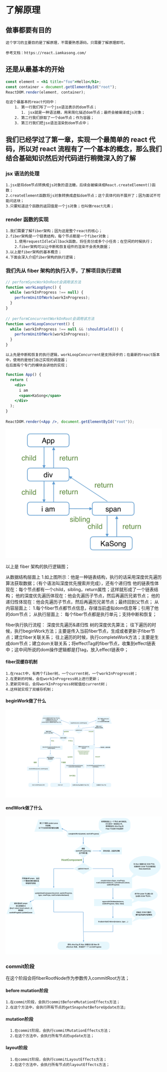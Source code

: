 # 了解原理

## 做事都要有目的

    这个学习的主要目的是了解原理，不需要熟悉源码，只需要了解原理即可。

    参考文档：https://react.iamkasong.com/

## 还是从最基本的开始

```jsx
const element = <h1 title="foo">Hello</h1>;
const container = document.getElementById("root");
ReactDOM.render(element, container);
```

    在这个最基本的react代码中：
        1. 第一行我们写了一个jsx语法表示的dom节点；
           1. jsx就是一种语法糖，用来简化描述dom节点；最终会被编译成js对象；
        2. 第二行我们获取了一个dom节点；作为容器；
        3. 第三行我们把jsx语法渲染到dom节点中；

## 我们已经学过了第一章，实现一个最简单的 react 代码，所以对 react 流程有了一个基本的概念，那么我们结合基础知识然后对代码进行稍微深入的了解

### jsx 语法的处理

    1.jsx是将dom节点转换成js对象的语法糖，后续会被编译成React.createElement()函数；
    2.createElement函数将js对象转换成虚拟dom节点；这个具体代码不展开了；因为面试不可能问这块；
    3.只要知道这个函数的返回值是一个js对象；也叫做react元素；

### render 函数的实现

    1.我们需要了解fiber架构；因为这是整个react的核心；
    2.fiber架构是一个链表结构，每个节点都是一个fiber对象；
        1.使用requestIdleCallback函数，将任务分成多个小任务；在空闲的时候执行；
        2.fiber架构可以让中断和恢复组件的渲染不会丢失数据；
    3.以上是fiber架构的基本概念；
    4.下面会深入介绍fiber架构的执行逻辑；

### 我们先从 fiber 架构的执行入手，了解项目执行逻辑

```jsx
// performSyncWorkOnRoot会调用该方法
function workLoopSync() {
  while (workInProgress !== null) {
    performUnitOfWork(workInProgress);
  }
}

// performConcurrentWorkOnRoot会调用该方法
function workLoopConcurrent() {
  while (workInProgress !== null && !shouldYield()) {
    performUnitOfWork(workInProgress);
  }
}
```

    以上先是中断和恢复的执行逻辑，workLoopConcurrent是支持异步的；在最新的react版本中，使用的是他们自己实现的调度器；
    在后面有个专门的模块会讲他的实现；

```jsx
function App() {
  return (
    <div>
      i am
      <span>KaSong</span>
    </div>
  );
}

ReactDOM.render(<App />, document.getElementById("root"));
```

![alt text](image.png)

以上是 fiber 架构的执行逻辑图；

  从数据结构层面上
    1.如上图所示：他是一种链表结构，执行的话采用深度优先遍历算法获取数据；（有个语法叫深度优先搜索并完成），还有个递归性
      他的链表性体现在：每个节点都有一个child，sibling，return属性；这样就形成了一个链表结构；
      他的深度优先遍历体现在：他会先遍历子节点，然后再遍历兄弟节点；
      他的递归性体现在：他会先遍历子节点，然后再遍历兄弟节点；最终回到父节点；
  从内容层面上：
    1.每个fiber节点都节点信息，存储当前虚拟dom信息等；引用了他的dom节点；
  从执行层面上：
    每个fiber节点都是执行单元；支持中断和恢复；

  fiber执行执行流程：
    深度优先遍历&递归性
    <!-- 1.在遍历过程中，先执行当前节点的beginWork方法；
    2.如果有子节点，执行子节点的beginWork方法；
    3.当没有子节点的时候执行自己的completeWork方法；
    4.当自己的completeWork方法执行完毕，看有没有兄弟节点，有的话执行兄弟节点的beginWork方法；
    5.如果兄弟节点执行完毕，回到父节点，执行父节点的completeWork方法；
    6.重复以上步骤，直到遍历完所有节点； -->
    树的深度优先算法；
    往下遍历的时候，执行beginWork方法；主要是传入当前fiber节点，生成或者更新子fiber节点；建立fiber关联关系；
    往上遍历的时候，执行completeWork方法；主要是生成dom节点；建立dom关联关系；将effectTag的fiber节点，收集到effect链表中；这中间所说的dom操作逻辑都是打tag，放入effect链表中；

#### fiber双缓存机制

    1.在react中，有两个fiber树，一个current树，一个workInProgress树；
    2.在更新的时候，会在workInProgress树上进行更新；
    3.更新完毕后，会将workInProgress树赋值给current树；
    4.这样就实现了双缓存机制；

#### beginWork做了什么

![alt text](image-1.png)

#### endWork做了什么

![alt text](image-2.png)

### commit阶段

  在这个阶段会将fiberRootNode作为参数传入commitRoot方法；

#### before mutation阶段

    1.在commit阶段，会执行commitBeforeMutationEffects方法；
    2.在这个方法中，会执行所有节点的getSnapshotBeforeUpdate方法; 

#### mutation阶段
  
      1.在commit阶段，会执行commitMutationEffects方法；
      2.在这个方法中，会执行所有节点的update方法；

#### layout阶段

      1.在commit阶段，会执行commitLayoutEffects方法；
      2.在这个方法中，会执行所有节点的layoutEffects方法；
